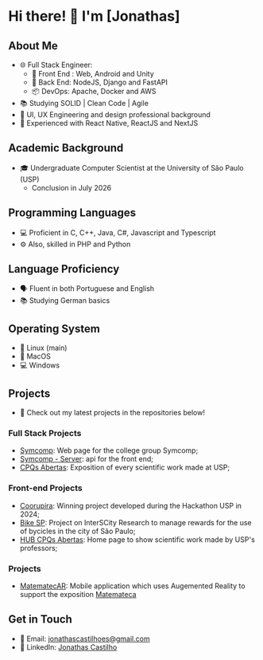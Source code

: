 # Hi there! 👋 I'm [Jonathas]

## About Me
- 🌐 Full Stack Engineer:
  - 💅 Front End : Web, Android and Unity
  - 💾 Back End: NodeJS, Django and FastAPI
  - 📦 DevOps: Apache, Docker and AWS
- 📚 Studying SOLID | Clean Code | Agile
- 🎨 UI, UX Engineering and design professional background
- 🚀 Experienced with React Native, ReactJS and NextJS

## Academic Background
- 🎓 Undergraduate Computer Scientist at the University of São Paulo (USP)
  - Conclusion in July 2026

## Programming Languages
- 💻 Proficient in C, C++, Java, C#, Javascript and Typescript
- ⚙️ Also, skilled in PHP and Python

## Language Proficiency
- 🗣 Fluent in both Portuguese and English
- 📚 Studying German basics

## Operating System
- 🐧 Linux (main)
- 🍎 MacOS
- 💻 Windows

## Projects
- 🚀 Check out my latest projects in the repositories below!

### Full Stack Projects
- [Symcomp](https://github.com/Symcomp-IME-USP/symcomp): Web page for the college group Symcomp;
- [Symcomp - Server](https://github.com/Symcomp-IME-USP/symcomp-server): api for the front end;
- [CPQs Abertas](https://gitlab.com/cpqs-abertas): Exposition of every scientific work made at USP;

### Front-end Projects
- [Coorupira](https://github.com/Xnths/coorupira): Winning project developed during the Hackathon USP in 2024;
- [Bike SP](https://gitlab.com/interscity/bikesp/bikespapp): Project on InterSCity Research to manage rewards for the use of bycicles in the city of São Paulo;
- [HUB CPQs Abertas](https://gitlab.com/cpqs-abertas/cpqs-abertas-v3): Home page to show scientific work made by USP's professors;

### Projects
- [MatematecAR](https://github.com/Lab3d-Matemateca/MatematecAR): Mobile application which uses Augemented Reality to support the exposition [Matemateca](https://matemateca.ime.usp.br/)

## Get in Touch
- 📧 Email: jonathascastilhoes@gmail.com
- 💼 LinkedIn: [Jonathas Castilho](https://www.linkedin.com/in/xnths/)
